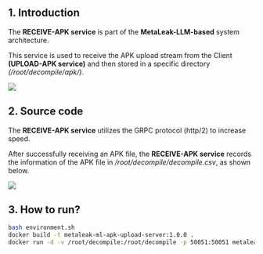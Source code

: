## 1. Introduction

The **RECEIVE-APK service** is part of the **MetaLeak-LLM-based** system architecture.

This service is used to receive the APK upload stream from the Client **(UPLOAD-APK service)** and then stored in a specific directory _(/root/decompile/apk/)_.

<img src="https://github.com/thanhlam2110/metaLeak-ml-apk-upload-server/blob/main/readme-image/metaLeak-ml-overview.png">

## 2. Source code

The **RECEIVE-APK service** utilizes the GRPC protocol (http/2) to increase speed.

After successfully receiving an APK file, the **RECEIVE-APK service** records the information of the APK file in _/root/decompile/decompile.csv_, as shown below.

<img src="https://github.com/thanhlam2110/metaLeak-ml-apk-upload-server/blob/main/readme-image/csv.png">

## 3. How to run?

```bash
bash environment.sh
docker build -t metaleak-ml-apk-upload-server:1.0.0 .
docker run -d -v /root/decompile:/root/decompile -p 50051:50051 metaleak-ml-apk-upload-server:1.0.0
```